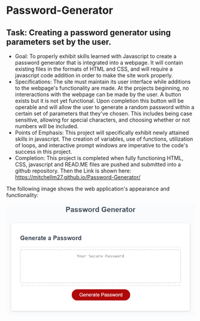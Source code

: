 # Password-Generator

## Task: Creating a password generator using parameters set by the user.
* Goal: To properly exhibit skills learned with Javascript to create a password generator that is integrated into a webpage. It will contain existing files in the formats of HTML and CSS, and will require a javascript code addition in order to make the site work properly.  
* Specifications: The site must maintain its user interface while additions to the webpage's functionality are made. At the projects beginning, no intereractions with the webpage can be made by the user. A button exists but it is not yet functional. Upon completion this button will be operable and will allow the user to generate a random password within a certain set of parameters that they've chosen. This includes being case sensitive, allowing for special characters, and choosing whether or not numbers will be included. 
* Points of Emphasis: This project will specifically exhibit newly attained skills in javascript. The creation of variables, use of functions, utilization of loops, and interactive prompt windows are imperative to the code's success in this project.  
* Completion: This project is completed when fully functioning HTML, CSS, javascript and READ.ME files are pushed and submitted into a github repository. Then the Link is shown here: https://mitchellm27.github.io/Password-Generator/

The following image shows the web application's appearance and functionality:

![Below is the layout of how the site should appear when opened. Upon completion, the "Generate Password" button will prompt the user to input their desired password characteristics and their new password will appear in the box.](./pictures/03-javascript-homework-demo.png)